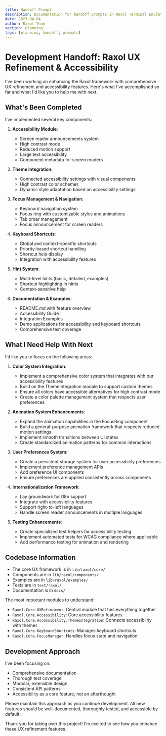 ```yaml
---
title: Handoff Prompt
description: Documentation for handoff prompts in Raxol Terminal Emulator
date: 2023-04-04
author: Raxol Team
section: planning
tags: [planning, handoff, prompts]
---
```


# Development Handoff: Raxol UX Refinement & Accessibility

I've been working on enhancing the Raxol framework with comprehensive UX refinement and accessibility features. Here's what I've accomplished so far and what I'd like you to help me with next.

## What's Been Completed

I've implemented several key components:

1. **Accessibility Module**:
   - Screen reader announcements system
   - High contrast mode
   - Reduced motion support
   - Large text accessibility
   - Component metadata for screen readers

2. **Theme Integration**:
   - Connected accessibility settings with visual components
   - High contrast color schemes
   - Dynamic style adaptation based on accessibility settings

3. **Focus Management & Navigation**:
   - Keyboard navigation system
   - Focus ring with customizable styles and animations
   - Tab order management
   - Focus announcement for screen readers

4. **Keyboard Shortcuts**:
   - Global and context-specific shortcuts
   - Priority-based shortcut handling
   - Shortcut help display
   - Integration with accessibility features

5. **Hint System**:
   - Multi-level hints (basic, detailed, examples)
   - Shortcut highlighting in hints
   - Context-sensitive help

6. **Documentation & Examples**:
   - README.md with feature overview
   - Accessibility Guide
   - Integration Examples
   - Demo applications for accessibility and keyboard shortcuts
   - Comprehensive test coverage

## What I Need Help With Next

I'd like you to focus on the following areas:

1. **Color System Integration**:
   - Implement a comprehensive color system that integrates with our accessibility features
   - Build on the ThemeIntegration module to support custom themes
   - Ensure all colors have accessible alternatives for high contrast mode
   - Create a color palette management system that respects user preferences

2. **Animation System Enhancements**:
   - Expand the animation capabilities in the FocusRing component
   - Build a general-purpose animation framework that respects reduced motion settings
   - Implement smooth transitions between UI states
   - Create standardized animation patterns for common interactions

3. **User Preferences System**:
   - Create a persistent storage system for user accessibility preferences
   - Implement preference management APIs
   - Add preference UI components
   - Ensure preferences are applied consistently across components

4. **Internationalization Framework**:
   - Lay groundwork for i18n support
   - Integrate with accessibility features
   - Support right-to-left languages
   - Handle screen reader announcements in multiple languages

5. **Testing Enhancements**:
   - Create specialized test helpers for accessibility testing
   - Implement automated tests for WCAG compliance where applicable
   - Add performance testing for animation and rendering

## Codebase Information

- The core UX framework is in `lib/raxol/core/`
- Components are in `lib/raxol/components/`
- Examples are in `lib/raxol/examples/`
- Tests are in `test/raxol/`
- Documentation is in `docs/`

The most important modules to understand:
- `Raxol.Core.UXRefinement`: Central module that ties everything together
- `Raxol.Core.Accessibility`: Core accessibility features
- `Raxol.Core.Accessibility.ThemeIntegration`: Connects accessibility with themes
- `Raxol.Core.KeyboardShortcuts`: Manages keyboard shortcuts
- `Raxol.Core.FocusManager`: Handles focus state and navigation

## Development Approach

I've been focusing on:
- Comprehensive documentation
- Thorough test coverage
- Modular, extensible design
- Consistent API patterns
- Accessibility as a core feature, not an afterthought

Please maintain this approach as you continue development. All new features should be well-documented, thoroughly tested, and accessible by default.

Thank you for taking over this project! I'm excited to see how you enhance these UX refinement features. 